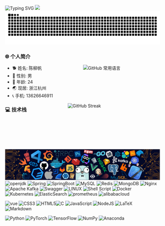 ![Typing SVG](https://readme-typing-svg.demolab.com?font=Fira+Code&weight=500&pause=1000&color=2D9ECF&repeat=false&width=561&lines=Java+is+the+best+language+in+the+world%EF%BC%81)
![](https://count.getloli.com/@Stargazer?name=Stargazer&theme=miku&padding=7&offset=7&align=top&scale=1&pixelated=1&darkmode=auto&prefix=0)
![](https://raw.githubusercontent.com/LiufanChen/LiufanChen/refs/heads/output/github-contribution-grid-snake.svg)

### 🌐 个人简介  <div style="display: flex; justify-content: flex-end; align-items: center;">
  <img  align="right" src="https://github-readme-stats.vercel.app/api/top-langs/?username=LiufanChen" alt="GitHub 常用语言" style="width: 250px; height: 125px; margin-left: 10px;">
  <img  align="right" src="https://streak-stats.demolab.com/?user=LiufanChen" alt="GitHub Streak" style="width: 300px; height: 150px;">
</div>

- 🐕 姓名: 陈柳帆    
- 👦 性别: 男
- 🧭 年龄: 24
- 🌏 现居: 浙江杭州
- 📞 手机: 13626646911


  
 
### 💻 技术栈
![](https://github.com/LiufanChen/LiufanChen/blob/main/demo1.png)
![openjdk](https://img.shields.io/badge/OpenJDK-000000.svg?style=flat&logo=openjdk&logoColor=white) ![Spring](https://img.shields.io/badge/Spring-%6DB33F.svg?style=flat&logo=Spring&logoColor=white) ![SpringBoot](https://img.shields.io/badge/springboot-%6DB33F.svg?style=flat&logo=SpringBoot&logoColor=white) ![MySQL](https://img.shields.io/badge/mysql-%2300f.svg?style=flat&logo=mysql&logoColor=white) ![Redis](https://img.shields.io/badge/redis-%23DD0031.svg?style=flat&logo=redis&logoColor=white) ![MongoDB](https://img.shields.io/badge/MongoDB-%234ea94b.svg?style=flat&logo=mongodb&logoColor=white) ![Nginx](https://img.shields.io/badge/nginx-%23009639.svg?style=flat&logo=nginx&logoColor=white) ![Apache Kafka](https://img.shields.io/badge/Kafka-%23013243.svg?style=flat&logo=apachekafka&logoColor=white) ![Swagger](https://img.shields.io/badge/-Swagger-%23Clojure?style=flat&logo=swagger&logoColor=white)
![LINUX](https://img.shields.io/badge/Linux-FCC624?style=flat&logo=linux&logoColor=black) ![Shell Script](https://img.shields.io/badge/shell_script-%23121011.svg?style=flat&logo=gnu-bash&logoColor=white) ![Docker](https://img.shields.io/badge/docker-%230db7ed.svg?style=flat&logo=docker&logoColor=white) ![Kubernetes](https://img.shields.io/badge/kubernetes-%23326ce5.svg?style=flat&logo=kubernetes&logoColor=white) ![ElasticSearch](https://img.shields.io/badge/-ElasticSearch-005571?style=flat&logo=elasticsearch)  ![prometheus](https://img.shields.io/badge/Prometheus-E6522C?style=flat&logo=prometheus&&logoColor=white)  ![alibabacloud](https://img.shields.io/badge/AlibabaCloud-FF6A00.svg?style=flat&logo=alibabacloud&logoColor=white) 

![vue](https://img.shields.io/badge/Vue3-4FC08D.svg?style=flat&logo=vuedotjs&logoColor=white) ![CSS3](https://img.shields.io/badge/css3-%231572B6.svg?style=flat&logo=css3&logoColor=white) ![HTML5](https://img.shields.io/badge/html5-%23E34F26.svg?style=flat&logo=html5&logoColor=white)![C](https://img.shields.io/badge/c-%2300599C.svg?style=flat&logo=c&logoColor=white)  ![JavaScript](https://img.shields.io/badge/javascript-%23323330.svg?style=flat&logo=javascript&logoColor=%23F7DF1E)  ![NodeJS](https://img.shields.io/badge/node.js-6DA55F?style=flat&logo=node.js&logoColor=white)  ![LaTeX](https://img.shields.io/badge/latex-%23008080.svg?style=flat&logo=latex&logoColor=white) ![Markdown](https://img.shields.io/badge/markdown-%23000000.svg?style=flat&logo=markdown&logoColor=white) 

![Python](https://img.shields.io/badge/python-3670A0?style=flat&logo=python&logoColor=ffdd54) ![PyTorch](https://img.shields.io/badge/PyTorch-%23EE4C2C.svg?style=flat&logo=PyTorch&logoColor=white) ![TensorFlow](https://img.shields.io/badge/TensorFlow-%23FF6F00.svg?style=flat&logo=TensorFlow&logoColor=white) 
![NumPy](https://img.shields.io/badge/numpy-%23013243.svg?style=flat&logo=numpy&logoColor=white) ![Anaconda](https://img.shields.io/badge/Anaconda-%2344A833.svg?style=flat&logo=anaconda&logoColor=white)  







